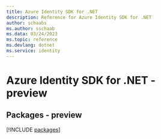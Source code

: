 ```yaml
---
title: Azure Identity SDK for .NET
description: Reference for Azure Identity SDK for .NET
author: schaabs
ms.author: sschaab
ms.data: 03/24/2023
ms.topic: reference
ms.devlang: dotnet
ms.service: identity
---
```

# Azure Identity SDK for .NET - preview
## Packages - preview
[!INCLUDE [packages](identity-index.md)]